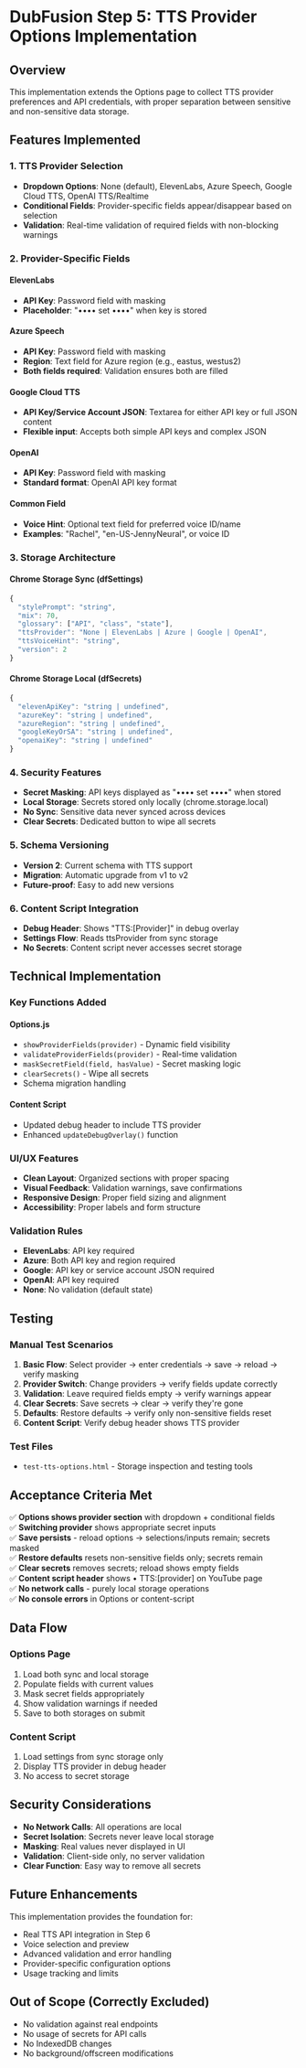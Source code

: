 # DubFusion Step 5: TTS Provider Options Implementation

## Overview
This implementation extends the Options page to collect TTS provider preferences and API credentials, with proper separation between sensitive and non-sensitive data storage.

## Features Implemented

### 1. TTS Provider Selection
- **Dropdown Options**: None (default), ElevenLabs, Azure Speech, Google Cloud TTS, OpenAI TTS/Realtime
- **Conditional Fields**: Provider-specific fields appear/disappear based on selection
- **Validation**: Real-time validation of required fields with non-blocking warnings

### 2. Provider-Specific Fields

#### ElevenLabs
- **API Key**: Password field with masking
- **Placeholder**: "•••• set ••••" when key is stored

#### Azure Speech
- **API Key**: Password field with masking
- **Region**: Text field for Azure region (e.g., eastus, westus2)
- **Both fields required**: Validation ensures both are filled

#### Google Cloud TTS
- **API Key/Service Account JSON**: Textarea for either API key or full JSON content
- **Flexible input**: Accepts both simple API keys and complex JSON

#### OpenAI
- **API Key**: Password field with masking
- **Standard format**: OpenAI API key format

#### Common Field
- **Voice Hint**: Optional text field for preferred voice ID/name
- **Examples**: "Rachel", "en-US-JennyNeural", or voice ID

### 3. Storage Architecture

#### Chrome Storage Sync (dfSettings)
```javascript
{
  "stylePrompt": "string",
  "mix": 70,
  "glossary": ["API", "class", "state"],
  "ttsProvider": "None | ElevenLabs | Azure | Google | OpenAI",
  "ttsVoiceHint": "string",
  "version": 2
}
```

#### Chrome Storage Local (dfSecrets)
```javascript
{
  "elevenApiKey": "string | undefined",
  "azureKey": "string | undefined", 
  "azureRegion": "string | undefined",
  "googleKeyOrSA": "string | undefined",
  "openaiKey": "string | undefined"
}
```

### 4. Security Features
- **Secret Masking**: API keys displayed as "•••• set ••••" when stored
- **Local Storage**: Secrets stored only locally (chrome.storage.local)
- **No Sync**: Sensitive data never synced across devices
- **Clear Secrets**: Dedicated button to wipe all secrets

### 5. Schema Versioning
- **Version 2**: Current schema with TTS support
- **Migration**: Automatic upgrade from v1 to v2
- **Future-proof**: Easy to add new versions

### 6. Content Script Integration
- **Debug Header**: Shows "TTS:[Provider]" in debug overlay
- **Settings Flow**: Reads ttsProvider from sync storage
- **No Secrets**: Content script never accesses secret storage

## Technical Implementation

### Key Functions Added

#### Options.js
- `showProviderFields(provider)` - Dynamic field visibility
- `validateProviderFields(provider)` - Real-time validation
- `maskSecretField(field, hasValue)` - Secret masking logic
- `clearSecrets()` - Wipe all secrets
- Schema migration handling

#### Content Script
- Updated debug header to include TTS provider
- Enhanced `updateDebugOverlay()` function

### UI/UX Features
- **Clean Layout**: Organized sections with proper spacing
- **Visual Feedback**: Validation warnings, save confirmations
- **Responsive Design**: Proper field sizing and alignment
- **Accessibility**: Proper labels and form structure

### Validation Rules
- **ElevenLabs**: API key required
- **Azure**: Both API key and region required
- **Google**: API key or service account JSON required
- **OpenAI**: API key required
- **None**: No validation (default state)

## Testing

### Manual Test Scenarios
1. **Basic Flow**: Select provider → enter credentials → save → reload → verify masking
2. **Provider Switch**: Change providers → verify fields update correctly
3. **Validation**: Leave required fields empty → verify warnings appear
4. **Clear Secrets**: Save secrets → clear → verify they're gone
5. **Defaults**: Restore defaults → verify only non-sensitive fields reset
6. **Content Script**: Verify debug header shows TTS provider

### Test Files
- `test-tts-options.html` - Storage inspection and testing tools

## Acceptance Criteria Met

✅ **Options shows provider section** with dropdown + conditional fields  
✅ **Switching provider** shows appropriate secret inputs  
✅ **Save persists** - reload options → selections/inputs remain; secrets masked  
✅ **Restore defaults** resets non-sensitive fields only; secrets remain  
✅ **Clear secrets** removes secrets; reload shows empty fields  
✅ **Content script header** shows • TTS:[provider] on YouTube page  
✅ **No network calls** - purely local storage operations  
✅ **No console errors** in Options or content-script  

## Data Flow

### Options Page
1. Load both sync and local storage
2. Populate fields with current values
3. Mask secret fields appropriately
4. Show validation warnings if needed
5. Save to both storages on submit

### Content Script
1. Load settings from sync storage only
2. Display TTS provider in debug header
3. No access to secret storage

## Security Considerations

- **No Network Calls**: All operations are local
- **Secret Isolation**: Secrets never leave local storage
- **Masking**: Real values never displayed in UI
- **Validation**: Client-side only, no server validation
- **Clear Function**: Easy way to remove all secrets

## Future Enhancements

This implementation provides the foundation for:
- Real TTS API integration in Step 6
- Voice selection and preview
- Advanced validation and error handling
- Provider-specific configuration options
- Usage tracking and limits

## Out of Scope (Correctly Excluded)
- No validation against real endpoints
- No usage of secrets for API calls
- No IndexedDB changes
- No background/offscreen modifications
